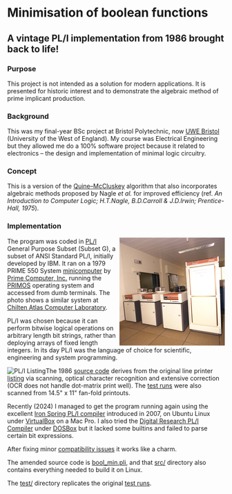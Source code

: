 # Minimisation of boolean functions

## A vintage PL/I implementation from 1986 brought back to life!

### Purpose

This project is not intended as a solution for modern applications.
It is presented for historic interest and to demonstrate the algebraic method of prime implicant production.

### Background
This was my final-year BSc project at Bristol Polytechnic, now [UWE Bristol](https://www.uwe.ac.uk/) (University of the West of England).
My course was Electrical Engineering
but they allowed me do a 100% software project because it related to electronics –
the design and implementation of minimal logic circuitry.

### Concept

This is a version of the [Quine–McCluskey](https://en.wikipedia.org/wiki/Quine%E2%80%93McCluskey_algorithm) algorithm
that also incorporates algebraic methods proposed by Nagle *et al.* for improved efficiency
(ref. *An Introduction to Computer Logic; H.T.Nagle, B.D.Carroll & J.D.Irwin; Prentice-Hall, 1975*).

### Implementation

<img src="assets/prime-550.png" alt="PR1ME 550" align="right">

The program was coded in [PL/I](https://en.wikipedia.org/wiki/PL/I) General Purpose Subset (Subset G),
a subset of ANSI Standard PL/I, initially developed by IBM.
It ran on a 1979 PRIME 550 System [minicomputer](https://en.wikipedia.org/wiki/Minicomputer)
by [Prime Computer, Inc.](https://en.wikipedia.org/wiki/Prime_Computer)
running the [PRIMOS](https://en.wikipedia.org/wiki/PRIMOS) operating system
and accessed from dumb terminals.
The photo shows a similar system at [Chilten Atlas Computer Laboratory](https://www.chilton-computing.org.uk/acd/icf/mums/p014.htm).

PL/I was chosen because it can perform bitwise logical operations on arbitrary length bit strings,
rather than deploying arrays of fixed length integers.
In its day PL/I was the language of choice for scientific, engineering and system programming.

<img src="assets/list.gif" alt="PL/I Listing" align="left">

The 1986 [source code](1986/1986-bool_min.pli)
derives from the original line printer [listing](https://scriptit.uk/download/1986-list-lineprint.pdf)
via scanning, optical character recognition and extensive correction
(OCR does not handle dot-matrix print well).
The [test runs](https://scriptit.uk/download/1986-runs-lineprint.pdf) were also scanned
from 14.5" x 11" fan-fold printouts.

Recently (2024) I managed to get the program running again using the excellent
[Iron Spring PL/I compiler](http://www.iron-spring.com/) introduced in 2007,
on Ubuntu Linux under [VirtualBox](https://www.virtualbox.org/) on a Mac Pro.
I also tried the [Digital Research PL/I Compiler](https://winworldpc.com/product/digital-research-pl-i-compiler/)
under [DOSBox](https://www.dosbox.com/) but it lacked some builtins and failed to parse certain bit expressions.

After fixing minor [compatibility issues](https://htmlpreview.github.io/?https://github.com/scriptituk/bool_min/blob/main/src/bool_min-diff.html) it works like a charm.

The amended source code is [bool_min.pli](src/bool_min.pli),
and that [src/](src/) directory also contains everything needed to build it on Linux.

The [test/](test/) directory replicates the original [test runs](https://scriptit.uk/download/1986-runs-lineprint.pdf).
